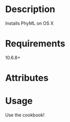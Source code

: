 Description
===========
Installs PhyML on OS X

Requirements
============
10.6.8+

Attributes
==========

Usage
=====
Use the cookbook!

